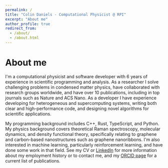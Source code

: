 ```yaml
---
permalink: /
title: "Colin Daniels - Computational Physicist @ RPI"
excerpt: "About me"
author_profile: true
redirect_from: 
  - /about/
  - /about.html
---
```


About me
======
I'm a computational physicist and software developer with 6 years of experience in scientific programming and analysis. As a researcher I solve challenging problems in condensed matter physics, have collaborated with research groups worldwide, and have over 10 publications, including in top journals such as Nature and ACS Nano. As a developer I have experience developing for heterogeneous and supercomputing systems, writing both clear and high-performance code, and designing novel algorithms for scientific applications. 

My programming background includes C++, Rust, TypeScript, and Python. My physics background covers theoretical Raman spectroscopy, molecular dynamics, and density functional theory, specifically relating to graphene and carbon-based nanostructures such as graphene nanoribbons. I'm also interested in machine learning, particularly reinforcement learning, and have done some work in that field. See my CV or [LinkedIn](https://www.linkedin.com/in/colin-daniels-005aa93a/) for more information about my employment history or to contact me, and my [ORCID page](https://orcid.org/0000-0002-3512-7146) for a current list of publications.
